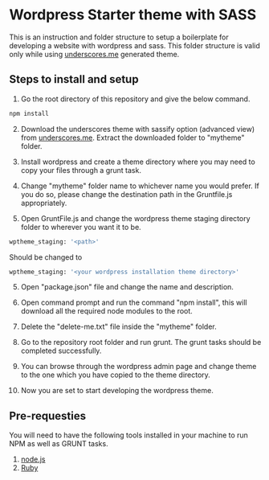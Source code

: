 # Wordpress Starter theme with SASS

This is an instruction and folder structure to setup a boilerplate for developing a website with wordpress and sass. This folder structure is valid only while using [underscores.me](http://underscores.me/) generated theme.

## Steps to install and setup

1. Go the root directory of this repository and give the below command.

```bash
npm install
```

2. Download the underscores theme with sassify option (advanced view) from [underscores.me](http://underscores.me/). 
Extract the downloaded folder to "mytheme" folder.

3. Install wordpress and create a theme directory where you may need to copy your files through a grunt task.

4. Change "mytheme" folder name to whichever name you would prefer. If you do so, please change the destination path in the Gruntfile.js appropriately.

5. Open GruntFile.js and change the wordpress theme staging directory folder to wherever you want it to be.

```bash
wptheme_staging: '<path>'
```
Should be changed to 

```bash
wptheme_staging: '<your wordpress installation theme directory>'
```

5. Open "package.json" file and change the name and description.

6. Open command prompt and run the command "npm install", this will download all the required node modules to the root.

7. Delete the "delete-me.txt" file inside the "mytheme" folder.

8. Go to the repository root folder and run grunt. The grunt tasks should be completed successfully.

9. You can browse through the wordpress admin page and change theme to the one which you have copied to the theme directory.

10. Now you are set to start developing the wordpress theme.


## Pre-requesties

You will need to have the following tools installed in your machine to run NPM as well as GRUNT tasks.

1. [node.js](https://nodejs.org/)
2. [Ruby](http://rubyinstaller.org/)
